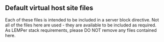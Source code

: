 Default virtual host site files
----------------------

Each of these files is intended to be included in a server block directive.
Not all of the files here are used - they are available to be included as required.
As LEMPer stack requirements, please DO NOT remove any files contained here.

